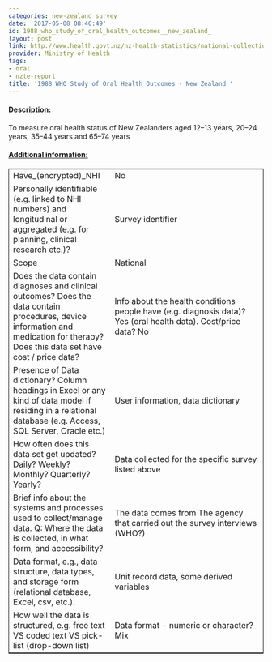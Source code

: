 ```yaml
---
categories: new-zealand survey
date: '2017-05-08 08:46:49'
id: 1988_who_study_of_oral_health_outcomes__new_zealand_
layout: post
link: http://www.health.govt.nz/nz-health-statistics/national-collections-and-surveys/surveys/current-recent-surveys/oral-health-survey
provider: Ministry of Health
tags:
- oral
- nzte-report
title: '1988 WHO Study of Oral Health Outcomes - New Zealand '
---
```



 <h4> <u>Description:</u> </h4>
To measure oral health status of New Zealanders aged 12–13 years, 20–24 years, 35–44 years and 65–74 years
 <h4> <u>Additional information:</u> </h4>
 <table style="border: 1px solid">
 <tr> <td width="40%">Have_(encrypted)_NHI</td> <td>No</td> </tr>
 <tr> <td width="40%">Personally identifiable (e.g. linked to NHI numbers) and longitudinal or aggregated (e.g. for planning, clinical research etc.)?</td> <td>Survey identifier</td> </tr>
 <tr> <td width="40%">Scope</td> <td>National</td> </tr>
 <tr> <td width="40%">Does the data contain diagnoses and clinical outcomes?
Does the data contain procedures, device information and medication for therapy?
Does this data set have cost / price data?</td> <td>Info about the health conditions people have (e.g. diagnosis data)? Yes (oral health data). Cost/price data? No </td> </tr>
 <tr> <td width="40%">Presence of Data dictionary? Column headings in Excel or any kind of data model if residing in a relational database (e.g. Access, SQL Server, Oracle etc.) </td> <td>User information, data dictionary</td> </tr>
 <tr> <td width="40%">How often does this data set get updated? Daily? Weekly? Monthly? Quarterly? Yearly?</td> <td>Data collected for the specific survey listed above</td> </tr>
 <tr> <td width="40%">Brief info about the systems and processes used to collect/manage data. Q: Where the data is collected, in what form, and accessibility?</td> <td>The data comes from The agency that carried out the survey interviews (WHO?)</td> </tr>
 <tr> <td width="40%">Data format, e.g., data structure, data types, and storage form (relational database, Excel, csv, etc.).</td> <td>Unit record data, some derived variables</td> </tr>
 <tr> <td width="40%">How well the data is structured, e.g. free text VS coded text VS pick-list (drop-down list)</td> <td>Data format - numeric or character? Mix</td> </tr>
 </table>